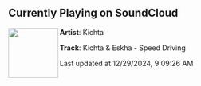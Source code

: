 ## Currently Playing on SoundCloud

[<img align="left" width="100" src="https://i1.sndcdn.com/artworks-0C4fgwANfGXihHOC-gqOneg-t500x500.jpg">](https://soundcloud.com/2muchfr/kichta-eskha-speed-driving)

**Artist**: Kichta 

**Track**: Kichta & Eskha - Speed Driving

Last updated at 12/29/2024, 9:09:26 AM
